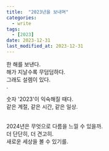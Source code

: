 ```yaml
---
title:  "2023년을 보내며" 
categories:
  - write
tags:
  - [2023]
date: 2023-12-31
last_modified_at: 2023-12-31
---
```

한 해를 보낸다.<br>
해가 지날수록 무덤덤하다.<br>
그래도 설렘이 있다.<br>.<br>

숫자 '2023'이 익숙해질 때다.<br>
같은 계절, 같은 시간, 같은 일상.<br><br>

2024년은 무엇으로 다름을 느낄 수 있을까.<br>
더 단단히, 더 견고히.<br>
새로운 세상을 볼 수 있기를.